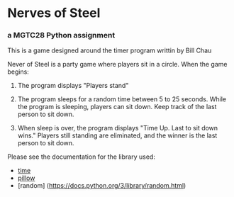 # Nerves of Steel
### a MGTC28 Python assignment
This is a game designed around the timer program writtin by Bill Chau

Never of Steel is a party game where players sit in a circle.  When the game begins:

1. The program displays "Players stand"

2. The program sleeps for a random time between 5 to 25 seconds.  While the program is sleeping, players can sit down.  Keep track of the last person to sit down.

3. When sleep is over, the program displays "Time Up.  Last to sit down wins."  Players still standing are eliminated, and the winner is the last person to sit down.

Please see the documentation for the library used:
- [time](https://docs.python.org/3/library/time.html)
- [pillow](https://pypi.org/project/Pillow/)
- [random] (https://docs.python.org/3/library/random.html)

